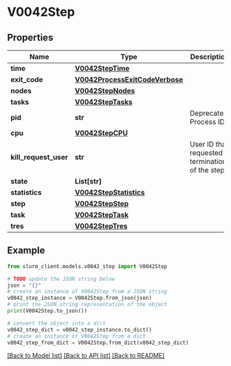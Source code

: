 # V0042Step


## Properties

Name | Type | Description | Notes
------------ | ------------- | ------------- | -------------
**time** | [**V0042StepTime**](V0042StepTime.md) |  | [optional] 
**exit_code** | [**V0042ProcessExitCodeVerbose**](V0042ProcessExitCodeVerbose.md) |  | [optional] 
**nodes** | [**V0042StepNodes**](V0042StepNodes.md) |  | [optional] 
**tasks** | [**V0042StepTasks**](V0042StepTasks.md) |  | [optional] 
**pid** | **str** | Deprecated; Process ID | [optional] 
**cpu** | [**V0042StepCPU**](V0042StepCPU.md) |  | [optional] 
**kill_request_user** | **str** | User ID that requested termination of the step | [optional] 
**state** | **List[str]** |  | [optional] 
**statistics** | [**V0042StepStatistics**](V0042StepStatistics.md) |  | [optional] 
**step** | [**V0042StepStep**](V0042StepStep.md) |  | [optional] 
**task** | [**V0042StepTask**](V0042StepTask.md) |  | [optional] 
**tres** | [**V0042StepTres**](V0042StepTres.md) |  | [optional] 

## Example

```python
from slurm_client.models.v0042_step import V0042Step

# TODO update the JSON string below
json = "{}"
# create an instance of V0042Step from a JSON string
v0042_step_instance = V0042Step.from_json(json)
# print the JSON string representation of the object
print(V0042Step.to_json())

# convert the object into a dict
v0042_step_dict = v0042_step_instance.to_dict()
# create an instance of V0042Step from a dict
v0042_step_from_dict = V0042Step.from_dict(v0042_step_dict)
```
[[Back to Model list]](../README.md#documentation-for-models) [[Back to API list]](../README.md#documentation-for-api-endpoints) [[Back to README]](../README.md)


